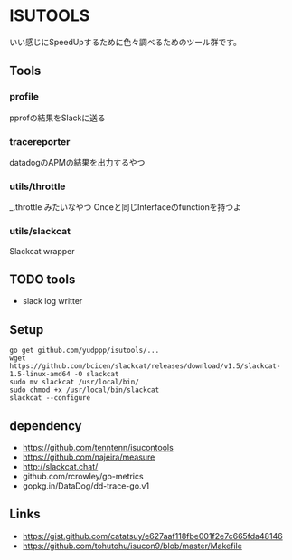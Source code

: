 # ISUTOOLS

いい感じにSpeedUpするために色々調べるためのツール群です。


## Tools

### profile

pprofの結果をSlackに送る

### tracereporter

datadogのAPMの結果を出力するやつ

### utils/throttle

_.throttle みたいなやつ
Onceと同じInterfaceのfunctionを持つよ

### utils/slackcat

Slackcat wrapper

## TODO tools

- slack log writter

## Setup

```
go get github.com/yudppp/isutools/...
wget https://github.com/bcicen/slackcat/releases/download/v1.5/slackcat-1.5-linux-amd64 -O slackcat
sudo mv slackcat /usr/local/bin/
sudo chmod +x /usr/local/bin/slackcat
slackcat --configure
```


## dependency

- https://github.com/tenntenn/isucontools
- https://github.com/najeira/measure
- http://slackcat.chat/
- github.com/rcrowley/go-metrics
- gopkg.in/DataDog/dd-trace-go.v1

## Links

- https://gist.github.com/catatsuy/e627aaf118fbe001f2e7c665fda48146
- https://github.com/tohutohu/isucon9/blob/master/Makefile
